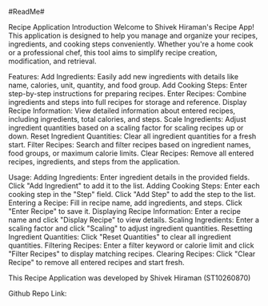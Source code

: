 #ReadMe#

Recipe Application
Introduction
Welcome to Shivek Hiraman's Recipe App! This application is designed to help you manage and organize your recipes, ingredients, and cooking steps conveniently. Whether you're a home cook or a professional chef, this tool aims to simplify recipe creation, modification, and retrieval.

Features:
Add Ingredients: Easily add new ingredients with details like name, calories, unit, quantity, and food group.
Add Cooking Steps: Enter step-by-step instructions for preparing recipes.
Enter Recipes: Combine ingredients and steps into full recipes for storage and reference.
Display Recipe Information: View detailed information about entered recipes, including ingredients, total calories, and steps.
Scale Ingredients: Adjust ingredient quantities based on a scaling factor for scaling recipes up or down.
Reset Ingredient Quantities: Clear all ingredient quantities for a fresh start.
Filter Recipes: Search and filter recipes based on ingredient names, food groups, or maximum calorie limits.
Clear Recipes: Remove all entered recipes, ingredients, and steps from the application.

Usage:
Adding Ingredients:
Enter ingredient details in the provided fields.
Click "Add Ingredient" to add it to the list.
Adding Cooking Steps:
Enter each cooking step in the "Step" field.
Click "Add Step" to add the step to the list.
Entering a Recipe:
Fill in recipe name, add ingredients, and steps.
Click "Enter Recipe" to save it.
Displaying Recipe Information:
Enter a recipe name and click "Display Recipe" to view details.
Scaling Ingredients:
Enter a scaling factor and click "Scaling" to adjust ingredient quantities.
Resetting Ingredient Quantities:
Click "Reset Quantities" to clear all ingredient quantities.
Filtering Recipes:
Enter a filter keyword or calorie limit and click "Filter Recipes" to display matching recipes.
Clearing Recipes:
Click "Clear Recipe" to remove all entered recipes and start fresh.


This Recipe Application was developed by Shivek Hiraman (ST10260870) 

Github Repo Link: 


